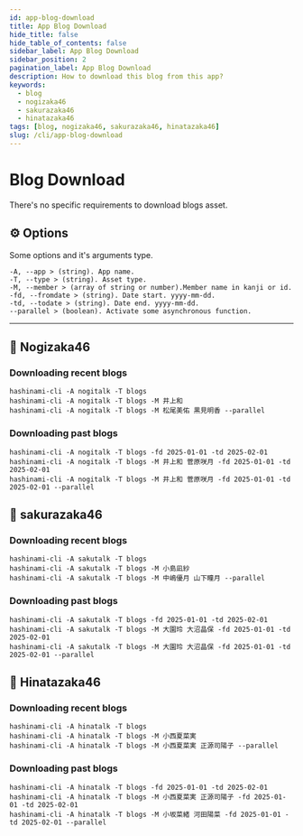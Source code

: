 ```yaml
---
id: app-blog-download
title: App Blog Download
hide_title: false
hide_table_of_contents: false
sidebar_label: App Blog Download
sidebar_position: 2
pagination_label: App Blog Download
description: How to download this blog from this app?
keywords:
  - blog
  - nogizaka46
  - sakurazaka46
  - hinatazaka46
tags: [blog, nogizaka46, sakurazaka46, hinatazaka46]
slug: /cli/app-blog-download
---
```


# Blog Download
There's no specific requirements to download blogs asset.
## ⚙️ Options
Some options and it's arguments type.
```
-A, --app > (string). App name.
-T, --type > (string). Asset type.
-M, --member > (array of string or number).Member name in kanji or id. 
-fd, --fromdate > (string). Date start. yyyy-mm-dd.
-td, --todate > (string). Date end. yyyy-mm-dd.
--parallel > (boolean). Activate some asynchronous function.
```
---
## 🪻 Nogizaka46
### Downloading recent blogs
```
hashinami-cli -A nogitalk -T blogs
hashinami-cli -A nogitalk -T blogs -M 井上和
hashinami-cli -A nogitalk -T blogs -M 松尾美佑 黒見明香 --parallel
```
### Downloading past blogs
```
hashinami-cli -A nogitalk -T blogs -fd 2025-01-01 -td 2025-02-01
hashinami-cli -A nogitalk -T blogs -M 井上和 菅原咲月 -fd 2025-01-01 -td 2025-02-01
hashinami-cli -A nogitalk -T blogs -M 井上和 菅原咲月 -fd 2025-01-01 -td 2025-02-01 --parallel
```

## 🌸 sakurazaka46
### Downloading recent blogs
```
hashinami-cli -A sakutalk -T blogs
hashinami-cli -A sakutalk -T blogs -M 小島凪紗
hashinami-cli -A sakutalk -T blogs -M 中嶋優月 山下瞳月 --parallel
```
### Downloading past blogs
```
hashinami-cli -A sakutalk -T blogs -fd 2025-01-01 -td 2025-02-01
hashinami-cli -A sakutalk -T blogs -M 大園玲 大沼晶保 -fd 2025-01-01 -td 2025-02-01
hashinami-cli -A sakutalk -T blogs -M 大園玲 大沼晶保 -fd 2025-01-01 -td 2025-02-01 --parallel
```

## 💠 Hinatazaka46
### Downloading recent blogs
```
hashinami-cli -A hinatalk -T blogs
hashinami-cli -A hinatalk -T blogs -M 小西夏菜実
hashinami-cli -A hinatalk -T blogs -M 小西夏菜実 正源司陽子 --parallel
```

### Downloading past blogs
```
hashinami-cli -A hinatalk -T blogs -fd 2025-01-01 -td 2025-02-01
hashinami-cli -A hinatalk -T blogs -M 小西夏菜実 正源司陽子 -fd 2025-01-01 -td 2025-02-01
hashinami-cli -A hinatalk -T blogs -M 小坂菜緒 河田陽菜 -fd 2025-01-01 -td 2025-02-01 --parallel
```